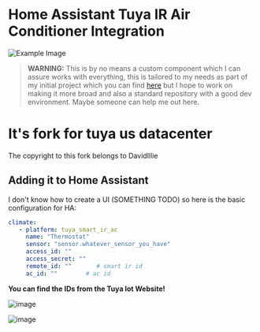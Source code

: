 # Home Assistant Tuya IR Air Conditioner Integration

![Example Image](https://github.com/DavidIlie/tuya-smart-ir-ac/assets/47594764/c91995e3-474c-47df-83f6-eaf64371a1d4)

> **WARNING:** This is by no means a custom component which I can assure works with everything, this is tailored to my needs as part of my initial project which you can find [here](https://davidilie.com) but I hope to work on making it more broad and also a standard repository with a good dev environment. Maybe someone can help me out here.

# It's fork for tuya us datacenter

The copyright to this fork belongs to DavidIllie

## Adding it to Home Assistant

I don't know how to create a UI (SOMETHING TODO) so here is the basic configuration for HA:

```yaml
climate:
   - platform: tuya_smart_ir_ac
     name: "Thermostat"
     sensor: "sensor.whatever_sensor_you_have"
     access_id: ""
     access_secret: ""
     remote_id: ""       # smart ir id
     ac_id: ""        # ac id
```
**You can find the IDs from the Tuya Iot Website!**

![image](https://github.com/plplaaa2/tuya-smart-ir-ac/assets/124797654/04bbf3fe-1e49-4e24-9e18-1d561eb374d5)

![image](https://github.com/plplaaa2/tuya-smart-ir-ac/assets/124797654/1f60454b-e83f-4812-a55d-d51acf08057a)




